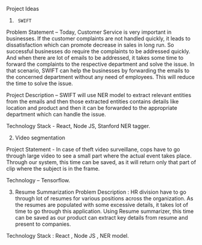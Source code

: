  Project Ideas 

1)	    SWIFT 

Problem Statement – Today, Customer Service is very important in businesses. If the customer complaints are not handled quickly, it leads to dissatisfaction which can promote decrease in sales in long run. So successful businesses do require the complaints to be addressed quickly. And when there are lot of emails to be addressed, it takes some time to forward the complaints to the respective department and solve the issue. In that scenario, SWIFT can help the businesses by forwarding the emails to the concerned department without any need of employees. This will reduce the time to solve the issue.

Project Description – SWIFT will use NER model to extract relevant entities from the emails and then those extracted entities contains details like location and product and then it can be forwarded to the appropriate department which can handle the issue. 

Technology Stack  - React, Node JS, Stanford NER tagger.


2)	Video segmentation

Project Statement -  In case of theft video surveillane, cops have to go through large video to see a small part where the actual event takes place. Through our system, this time can be saved, as it will return only that part of clip where the subject is in the frame.

Technology – Tensorflow.




3)	Resume Summarization 
Problem Description : HR division have to go through lot of resumes for various positions across the organization. As the resumes are populated with some excessive details, it takes lot of time to go through this application. Using Resume summarizer, this time can be saved as our product can extract key details from resume and present to companies.

Technology Stack : React , Node JS , NER model.
 








